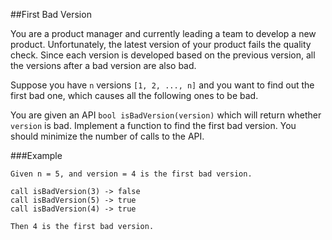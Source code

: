 ##First Bad Version

You are a product manager and currently leading a team to develop a new product. Unfortunately, the latest version of your product fails the quality check. Since each version is developed based on the previous version, all the versions after a bad version are also bad.

Suppose you have ` n ` versions ` [1, 2, ..., n] ` and you want to find out the first bad one, which causes all the following ones to be bad.

You are given an API ` bool isBadVersion(version) ` which will return whether ` version ` is bad. Implement a function to find the first bad version. You should minimize the number of calls to the API.

###Example

```
Given n = 5, and version = 4 is the first bad version.

call isBadVersion(3) -> false
call isBadVersion(5) -> true
call isBadVersion(4) -> true

Then 4 is the first bad version. 
```